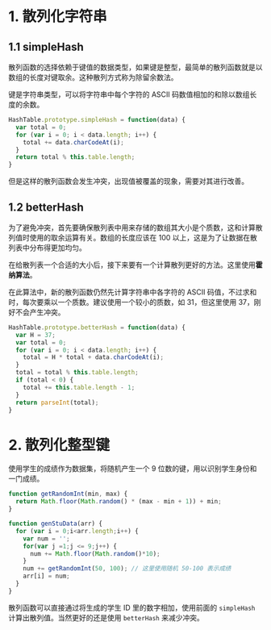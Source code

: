# 1. 散列化字符串
## 1.1 simpleHash
散列函数的选择依赖于键值的数据类型，如果键是整型，最简单的散列函数就是以数组的长度对键取余。这种散列方式称为除留余数法。

键是字符串类型，可以将字符串中每个字符的 ASCII 码数值相加的和除以数组长度的余数。
```javascript
HashTable.prototype.simpleHash = function(data) {
  var total = 0;
  for (var i = 0; i < data.length; i++) {
    total += data.charCodeAt(i);
  }
  return total % this.table.length;
}
```
但是这样的散列函数会发生冲突，出现值被覆盖的现象，需要对其进行改善。

## 1.2 betterHash
为了避免冲突，首先要确保散列表中用来存储的数组其大小是个质数，这和计算散列值时使用的取余运算有关。数组的长度应该在 100 以上，这是为了让数据在散列表中分布得更加均匀。

在给散列表一个合适的大小后，接下来要有一个计算散列更好的方法。这里使用**霍纳算法**。

在此算法中，新的散列函数仍然先计算字符串中各字符的 ASCII 码值，不过求和时，每次要乘以一个质数。建议使用一个较小的质数，如 31，但这里使用 37，刚好不会产生冲突。

```javascript
HashTable.prototype.betterHash = function(data) {
  var H = 37;
  var total = 0;
  for (var i = 0; i < data.length; i++) {
    total = H * total + data.charCodeAt(i);
  }
  total = total % this.table.length;
  if (total < 0) {
    total += this.table.length - 1;
  }
  return parseInt(total);
}
```

# 2. 散列化整型键
使用学生的成绩作为数据集，将随机产生一个 9 位数的键，用以识别学生身份和一门成绩。
```javascript
function getRandomInt(min, max) {
  return Math.floor(Math.random() * (max - min + 1)) + min;
}

function genStuData(arr) {
  for (var i = 0;i<arr.length;i++) {
    var num = '';
    for(var j =1;j <= 9;j++) {
      num += Math.floor(Math.random()*10);
    }
    num += getRandomInt(50, 100); // 这里使用随机 50-100 表示成绩
    arr[i] = num;
  }
}
```

散列函数可以直接通过将生成的学生 ID 里的数字相加，使用前面的 `simpleHash` 计算出散列值。当然更好的还是使用 `betterHash` 来减少冲突。

